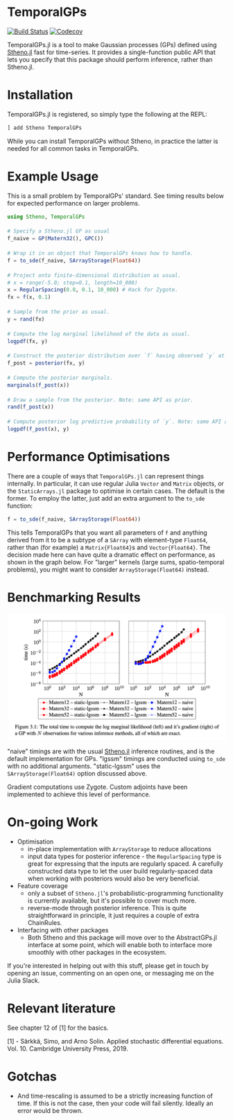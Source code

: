 # TemporalGPs

[![Build Status](https://travis-ci.com/willtebbutt/TemporalGPs.jl.svg?branch=master)](https://travis-ci.com/willtebbutt/TemporalGPs.jl)
[![Codecov](https://codecov.io/gh/willtebbutt/TemporalGPs.jl/branch/master/graph/badge.svg)](https://codecov.io/gh/willtebbutt/TemporalGPs.jl)

TemporalGPs.jl is a tool to make Gaussian processes (GPs) defined using [Stheno.jl](https://github.com/willtebbutt/Stheno.jl/) fast for time-series. It provides a single-function public API that lets you specify that this package should perform inference, rather than Stheno.jl.

# Installation

TemporalGPs.jl is registered, so simply type the following at the REPL:
```julia
] add Stheno TemporalGPs
```
While you can install TemporalGPs without Stheno, in practice the latter is needed for all common tasks in TemporalGPs.

# Example Usage

This is a small problem by TemporalGPs' standard. See timing results below for expected performance on larger problems.

```julia
using Stheno, TemporalGPs

# Specify a Stheno.jl GP as usual
f_naive = GP(Matern32(), GPC())

# Wrap it in an object that TemporalGPs knows how to handle.
f = to_sde(f_naive, SArrayStorage(Float64))

# Project onto finite-dimensional distribution as usual.
# x = range(-5.0; step=0.1, length=10_000)
x = RegularSpacing(0.0, 0.1, 10_000) # Hack for Zygote.
fx = f(x, 0.1)

# Sample from the prior as usual.
y = rand(fx)

# Compute the log marginal likelihood of the data as usual.
logpdf(fx, y)

# Construct the posterior distribution over `f` having observed `y` at `x`.
f_post = posterior(fx, y)

# Compute the posterior marginals.
marginals(f_post(x))

# Draw a sample from the posterior. Note: same API as prior.
rand(f_post(x))

# Compute posterior log predictive probability of `y`. Note: same API as prior.
logpdf(f_post(x), y)
```



# Performance Optimisations

There are a couple of ways that `TemporalGPs.jl` can represent things internally. In particular, it can use regular Julia `Vector` and `Matrix` objects, or the `StaticArrays.jl` package to optimise in certain cases. The default is the former. To employ the latter, just add an extra argument to the `to_sde` function:
```julia
f = to_sde(f_naive, SArrayStorage(Float64))
```
This tells TemporalGPs that you want all parameters of `f` and anything derived from it to be a subtype of a `SArray` with element-type `Float64`, rather than (for example) a `Matrix{Float64}`s and `Vector{Float64}`. The decision made here can have quite a dramatic effect on performance, as shown in the graph below. For "larger" kernels (large sums, spatio-temporal problems), you might want to consider `ArrayStorage(Float64)` instead.



# Benchmarking Results

![](/examples/benchmarks.png)

"naive" timings are with the usual [Stheno.jl](https://github.com/willtebbutt/Stheno.jl/) inference routines, and is the default implementation for GPs. "lgssm" timings are conducted using `to_sde` with no additional arguments. "static-lgssm" uses the `SArrayStorage(Float64)` option discussed above.

Gradient computations use Zygote. Custom adjoints have been implemented to achieve this level of performance.



# On-going Work

- Optimisation
    + in-place implementation with `ArrayStorage` to reduce allocations
    + input data types for posterior inference - the `RegularSpacing` type is great for expressing that the inputs are regularly spaced. A carefully constructed data type to let the user build regularly-spaced data when working with posteriors would also be very beneficial.
- Feature coverage
    + only a subset of `Stheno.jl`'s probabilistic-programming functionality is currently available, but it's possible to cover much more.
    + reverse-mode through posterior inference. This is quite straightforward in principle, it just requires a couple of extra ChainRules.
- Interfacing with other packages
    + Both Stheno and this package will move over to the AbstractGPs.jl interface at some point, which will enable both to interface more smoothly with other packages in the ecosystem.

If you're interested in helping out with this stuff, please get in touch by opening an issue, commenting on an open one, or messaging me on the Julia Slack.



# Relevant literature

See chapter 12 of [1] for the basics.

[1] - Särkkä, Simo, and Arno Solin. Applied stochastic differential equations. Vol. 10. Cambridge University Press, 2019.



# Gotchas

- And time-rescaling is assumed to be a strictly increasing function of time. If this is not the case, then your code will fail silently. Ideally an error would be thrown.
